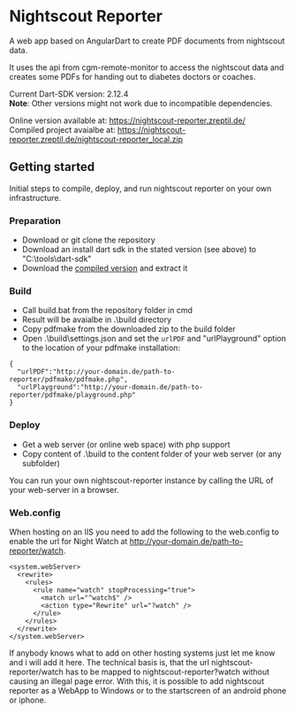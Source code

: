 # Nightscout Reporter

A web app based on AngularDart to create PDF documents from nightscout data.

It uses the api from cgm-remote-monitor to access the nightscout data and 
creates some PDFs for handing out to diabetes doctors or coaches. 

Current Dart-SDK version: 2.12.4  
**Note**: Other versions might not work due to incompatible dependencies.

Online version available at: https://nightscout-reporter.zreptil.de/  
Compiled project avaialbe at: https://nightscout-reporter.zreptil.de/nightscout-reporter_local.zip

## Getting started

Initial steps to compile, deploy, and run nightscout reporter on your own infrastructure.

### Preparation
* Download or git clone the repository
* Download an install dart sdk in the stated version (see above) to "C:\tools\dart-sdk"
* Download the [compiled version](https://nightscout-reporter.zreptil.de/nightscout-reporter_local.zip) and extract it

### Build
* Call build.bat from the repository folder in cmd
* Result will be avaialbe in .\build directory
* Copy pdfmake from the downloaded zip to the build folder
* Open .\build\settings.json and set the `urlPDF` and "urlPlayground" option to the location of your pdfmake installation:
```
{
  "urlPDF":"http://your-domain.de/path-to-reporter/pdfmake/pdfmake.php",
  "urlPlayground":"http://your-domain.de/path-to-reporter/pdfmake/playground.php"
}
```

### Deploy
* Get a web server (or online web space) with php support
* Copy content of .\build to the content folder of your web server (or any subfolder)

You can run your own nightscout-reporter instance by calling the URL of your web-server in a browser.

### Web.config
When hosting on an IIS you need to add the following to the web.config to enable the url for Night Watch at http://your-domain.de/path-to-reporter/watch.
```
<system.webServer>
  <rewrite>
    <rules>
      <rule name="watch" stopProcessing="true">
        <match url="^watch$" />
        <action type="Rewrite" url="?watch" />
      </rule>
    </rules>
  </rewrite>
</system.webServer>
```

If anybody knows what to add on other hosting systems just let me know and i will add it here. The technical basis is, that the url nightscout-reporter/watch has to be mapped to nightscout-reporter?watch without causing an illegal page error. With this, it is possible to add nightscout reporter as a WebApp to Windows or to the startscreen of an android phone or iphone.
